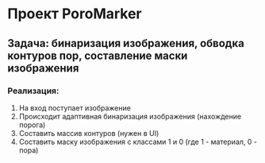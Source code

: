 # Проект PoroMarker
## Задача: бинаризация изображения, обводка контуров пор, составление маски изображения
### Реализация:
1. На вход поступает изображение
2. Происходит адаптивная бинаризация изображения (нахождение порога)
3. Составить массив контуров (нужен в UI)
4. Составить маску изображения с классами 1 и 0 (где 1 - материал, 0 - пора) 
